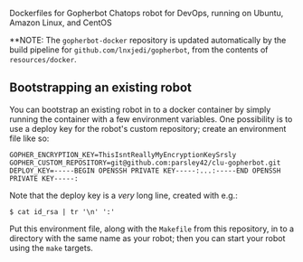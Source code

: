 Dockerfiles for Gopherbot Chatops robot for DevOps, running on Ubuntu, Amazon Linux, and CentOS

**NOTE: The `gopherbot-docker` repository is updated automatically by the build pipeline for `github.com/lnxjedi/gopherbot`, from the contents of `resources/docker`.

## Bootstrapping an existing robot

You can bootstrap an existing robot in to a docker container by simply running the container with a few environment variables. One possibility is to use a deploy key for the robot's custom repository; create an environment file like so:
```shell
GOPHER_ENCRYPTION_KEY=ThisIsntReallyMyEncryptionKeySrsly
GOPHER_CUSTOM_REPOSITORY=git@github.com:parsley42/clu-gopherbot.git
DEPLOY_KEY=-----BEGIN OPENSSH PRIVATE KEY-----:...:-----END OPENSSH PRIVATE KEY-----:
```

Note that the deploy key is a _very_ long line, created with e.g.:
```shell
$ cat id_rsa | tr '\n' ':'
```

Put this environment file, along with the `Makefile` from this repository, in to a directory with the same name as your robot; then you can start your robot using the `make` targets.